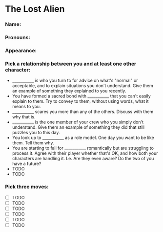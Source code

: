 # The Lost Alien
### Name:  
### Pronouns:  
### Appearance:  
### Pick a relationship between you and at least one other character:
- ___________ is who you turn to for advice on what's "normal" or acceptable, and to explain situations you don't understand. Give them an example of something they explained to you recently.
- You have formed a sacred bond with ___________ that you can't easily explain to them. Try to convey to them, without using words, what it means to you.
- ___________ scares you more than any of the others. Discuss with them why that is.
- ___________ is the one member of your crew who you simply don't understand. Give them an example of something they did that still puzzles you to this day.
- You look up to ___________ as a role model. One day you want to be like them. Tell them why.
- You are starting to fall for ___________ romantically but are struggling to process it. Agree with their player whether that's OK, and how both your characters are handling it. I.e. Are they even aware? Do the two of you have a future? 
- TODO
- TODO

### Pick three moves:
- [ ] TODO
- [ ] TODO
- [ ] TODO
- [ ] TODO
- [ ] TODO
- [ ] TODO
